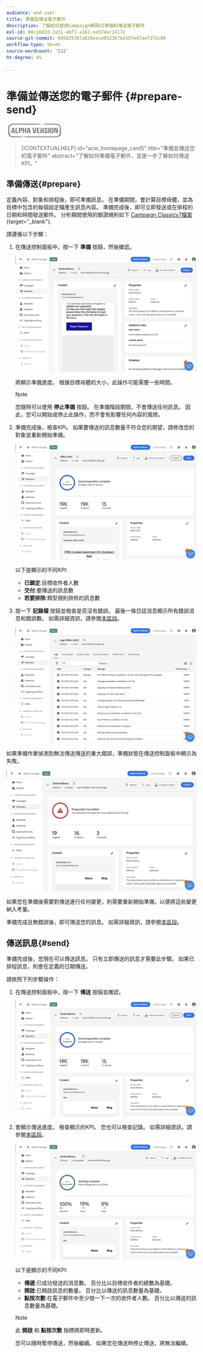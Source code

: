 ```yaml
---
audience: end-user
title: 準備並傳送電子郵件
description: 了解如何使用Campaign網頁UI準備和傳送電子郵件
exl-id: 80c16d2d-2a31-48f1-a161-ee574ec24172
source-git-commit: 045025367a826eece052367be557e47aaf37dc99
workflow-type: tm+mt
source-wordcount: '532'
ht-degree: 4%

---
```


# 準備並傳送您的電子郵件 {#prepare-send}

![](../assets/do-not-localize/badge.png)

>[!CONTEXTUALHELP]
>id="acw_homepage_card5"
>title="準備並傳送您的電子郵件"
>abstract="了解如何準備電子郵件，並進一步了解如何傳送KPI。"

<!--

	show how to prepare and send the email + the live kpis in the dashboard

like acc when preparation, target calculated then send
real time KPIs, not in AJO. similar to ACS.
exclusion logs, causes
-->

<!--
send also KPIs
-->

## 準備傳送{#prepare}

定義內容、對象和排程後，即可準備訊息。 在準備期間，會計算目標母體，並為目標中包含的每個設定檔產生訊息內容。 準備完成後，即可立即發送或在排程的日期和時間發送郵件。 分析期間使用的驗證規則如下 [Campaign Classicv7檔案](https://experienceleague.adobe.com/docs/campaign-classic/using/sending-messages/key-steps-when-creating-a-delivery/steps-validating-the-delivery.html#validation-process-with-typologies){target="_blank"}.

請遵循以下步驟：

1. 在傳送控制面板中，按一下 **準備** 按鈕，然後確認。

   ![](assets/prepare.png)

   將顯示準備進度。 根據目標母體的大小，此操作可能需要一些時間。

   >[!NOTE]
   >
   >您隨時可以使用 **停止準備** 按鈕。 在準備階段期間，不會傳送任何訊息。 因此，您可以開始或停止此操作，而不會有影響任何內容的風險。

1. 準備完成後，檢查KPI。 如果要傳送的訊息數量不符合您的期望，請修改您的對象並重新開始準備。

   ![](assets/prepare2.png)

   以下是顯示的不同KPI:

   * **已鎖定**:目標收件者人數
   * **交付**:要傳送的訊息數
   * **若要排除**:類型規則排除的訊息數

1. 按一下 **記錄檔** 按鈕並檢查是否沒有錯誤。 最後一條日誌消息顯示所有錯誤消息和錯誤數。 如需詳細資訊，請參閱[本區段](delivery-logs.md)。

   ![](assets/prepare-logs.png)

如果準備作業偵測到無法傳送傳送的重大錯誤，準備狀態在傳送控制面板中顯示為失敗。

![](assets/prepare-error.png)

如果您在準備後需要對傳送進行任何變更，則需要重新開始準備，以便將這些變更納入考量。

準備完成且無錯誤後，即可傳送您的訊息。 如需詳細資訊，請參閱[本區段](#send)。

## 傳送訊息{#send}

準備完成後，您現在可以傳送訊息。 只有立即傳送的訊息才需要此步驟。 如果已排程訊息，則會在定義的日期傳送。

請依照下列步驟操作：

1. 在傳送控制面板中，按一下 **傳送** 按鈕並確認。

   ![](assets/send.png)

1. 會顯示傳送進度。 檢查顯示的KPI。 您也可以檢查記錄。 如需詳細資訊，請參閱[本區段](delivery-logs.md)。

   ![](assets/send2.png)

   以下是顯示的不同KPI:

   * **傳遞**:已成功發送的消息數。 百分比以目標收件者的總數為基礎。
   * **開啟**:已開啟訊息的數量。 百分比以傳送的訊息數量為基礎。
   * **點按次數**:在電子郵件中至少按一下一次的收件者人數。 百分比以傳送的訊息數量為基礎。

   >[!NOTE]
   >
   >此 **開啟** 和 **點按次數** 指標將即時更新。

   您可以隨時暫停傳送，然後繼續。 如果您在傳送時停止傳送，將無法繼續。
